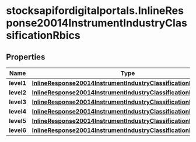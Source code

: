 # stocksapifordigitalportals.InlineResponse20014InstrumentIndustryClassificationRbics

## Properties

Name | Type | Description | Notes
------------ | ------------- | ------------- | -------------
**level1** | [**InlineResponse20014InstrumentIndustryClassificationRbicsLevel1**](InlineResponse20014InstrumentIndustryClassificationRbicsLevel1.md) |  | [optional] 
**level2** | [**InlineResponse20014InstrumentIndustryClassificationRbicsLevel2**](InlineResponse20014InstrumentIndustryClassificationRbicsLevel2.md) |  | [optional] 
**level3** | [**InlineResponse20014InstrumentIndustryClassificationRbicsLevel3**](InlineResponse20014InstrumentIndustryClassificationRbicsLevel3.md) |  | [optional] 
**level4** | [**InlineResponse20014InstrumentIndustryClassificationRbicsLevel4**](InlineResponse20014InstrumentIndustryClassificationRbicsLevel4.md) |  | [optional] 
**level5** | [**InlineResponse20014InstrumentIndustryClassificationRbicsLevel5**](InlineResponse20014InstrumentIndustryClassificationRbicsLevel5.md) |  | [optional] 
**level6** | [**InlineResponse20014InstrumentIndustryClassificationRbicsLevel6**](InlineResponse20014InstrumentIndustryClassificationRbicsLevel6.md) |  | [optional] 


